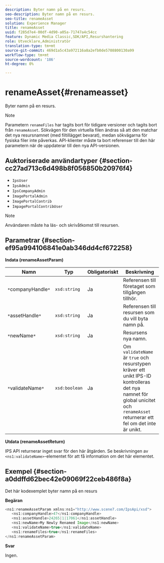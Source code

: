 ```yaml
---
description: Byter namn på en resurs.
seo-description: Byter namn på en resurs.
seo-title: renameAsset
solution: Experience Manager
title: renameAsset
uuid: f285d7e4-00df-4d90-a05a-71747a4c54cc
feature: Dynamic Media Classic,SDK/API,Resurshantering
role: Utvecklare,Administratör
translation-type: tm+mt
source-git-commit: 469d1a5c43a972116a8a2efb0de5708800130a99
workflow-type: tm+mt
source-wordcount: '186'
ht-degree: 0%

---
```



# renameAsset{#renameasset}

Byter namn på en resurs.

>[!NOTE]
>
>Parametern `renameFiles` har tagits bort för tidigare versioner och tagits bort från `renameAsset`. Sökvägen för den virtuella filen ändras så att den matchar det nya resursnamnet (med filtillägget bevarat), medan sökvägarna för fysiska filer inte påverkas. API-klienter måste ta bort referenser till den här parametern när de uppdaterar till den nya API-versionen.

## Auktoriserade användartyper {#section-cc27ad713c6d498b8f056850b20976f4}

* `IpsUser`
* `IpsAdmin`
* `IpsCompanyAdmin`
* `ImagePortalAdmin`
* `ImagePortalContrib`
* `ImpagePortalContribUser`

>[!NOTE]
>
>Användaren måste ha läs- och skrivåtkomst till resursen.

## Parametrar {#section-ef95a994106841e0ab346dd4cf672258}

**Indata (renameAssetParam)**

| Namn | Typ | Obligatoriskt | Beskrivning |
|---|---|---|---|
| `*`companyHandle`*` | `xsd:string` | Ja | Referensen till företaget som tillgången tillhör. |
| `*`assetHandle`*` | `xsd:string` | Ja | Referensen till resursen som du vill byta namn på. |
| `*`newName`*` | `xsd:string` | Ja | Resursens nya namn. |
| `*`validateName`*` | `xsd:boolean` | Ja | Om `validateName` är `true` och resurstypen kräver ett unikt IPS-ID kontrolleras det nya namnet för global unicitet och `renameAsset` returnerar ett fel om det inte är unikt. |

**Utdata (renameAssetReturn)**

IPS API returnerar inget svar för den här åtgärden. Se beskrivningen av `<ns1:validateName>`-elementet för att få information om det här elementet.

## Exempel {#section-a0ddffd62bec42e09069f22ceb486f8a}

Det här kodexemplet byter namn på en resurs

**Begäran**

```java
<ns1:renameAssetParam xmlns:ns1="http://www.scene7.com/IpsApi/xsd">
   <ns1:companyHandle>47</ns1:companyHandle>
   <ns1:assetHandle>24265|1|17061</ns1:assetHandle>
   <ns1:newName>My Newly Renamed Image</ns1:newName>
   <ns1:validateName>true</ns1:validateName>
   <ns1:renameFiles>true</ns1:renameFiles>
</ns1:renameAssetParam>
```

**Svar**

Ingen.
